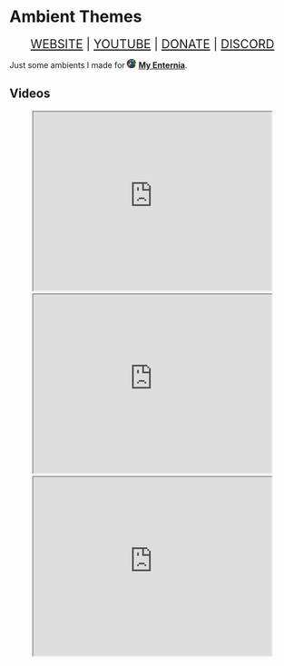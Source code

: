 # Ambient Themes

<div align="center" style="font-size: 150%;">
<a class="ct_button" href="https://ceterai.github.io/Workshop/Music">WEBSITE</a> | <a class="ct_button" href="https://www.youtube.com/@ceterai">YOUTUBE</a> | <a class="ct_button" href="https://buymeacoffee.com/ceterai">DONATE</a> | <a class="ct_button" href="https://discord.gg/gGEwZ5vbgr">DISCORD</a>
</div>

Just some ambients I made for ![ ](https://raw.githubusercontent.com/Ceterai/Enternia/main/interface/bookmarks/icons/ct_alterash_planet.png) **[My Enternia](https://ceterai.github.io/MyEnternia/)**.

## Videos

<div align="center">
<iframe width="420" height="315"
src="https://www.youtube.com/embed/hUmIY37Tqik">
</iframe>
<iframe width="420" height="315"
src="https://www.youtube.com/embed/ST4YxugM2g8">
</iframe>
<iframe width="420" height="315"
src="https://www.youtube.com/embed/YAItWvKtn_Q">
</iframe>
</div>
